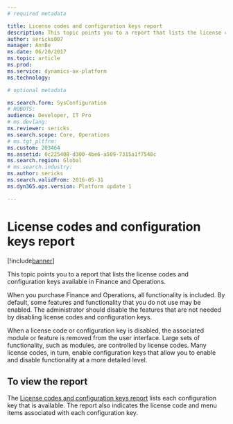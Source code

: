 ```yaml
---
# required metadata

title: License codes and configuration keys report
description: This topic points you to a report that lists the license codes and configuration keys available in Finance and Operations.
author: sericks007
manager: AnnBe
ms.date: 06/20/2017
ms.topic: article
ms.prod: 
ms.service: dynamics-ax-platform
ms.technology: 

# optional metadata

ms.search.form: SysConfiguration
# ROBOTS: 
audience: Developer, IT Pro
# ms.devlang: 
ms.reviewer: sericks
ms.search.scope: Core, Operations
# ms.tgt_pltfrm: 
ms.custom: 203464
ms.assetid: 0c225408-d300-4be6-a509-7315a1f7548c
ms.search.region: Global
# ms.search.industry: 
ms.author: sericks
ms.search.validFrom: 2016-05-31
ms.dyn365.ops.version: Platform update 1

---
```


# License codes and configuration keys report

[!include[banner](../includes/banner.md)]


This topic points you to a report that lists the license codes and configuration keys available in Finance and Operations.

When you purchase Finance and Operations, all functionality is included. By default, some features and functionality that you do not use may be enabled. The administrator should disable the features that are not needed by disabling license codes and configuration keys.

When a license code or configuration key is disabled, the associated module or feature is removed from the user interface. Large sets of functionality, such as modules, are controlled by license codes. Many license codes, in turn, enable configuration keys that allow you to enable and disable functionality at a more detailed level.

## To view the report
The [License codes and configuration keys report](https://mbs.microsoft.com/customersource/northamerica/AX/downloads/reports/axtechrefrep) lists each configuration key that is available. The report also indicates the license code and menu items associated with each configuration key.



